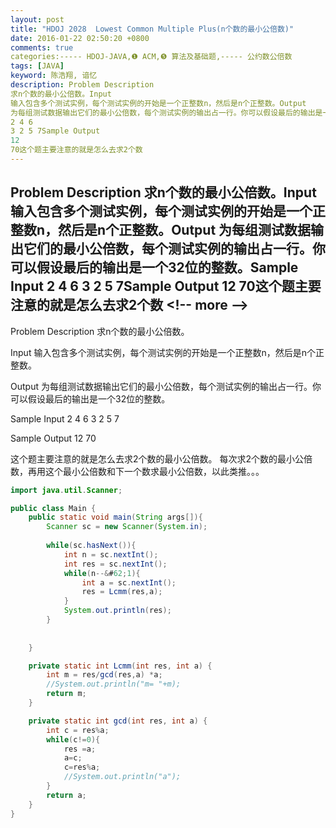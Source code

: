 ```yaml
---
layout: post
title: "HDOJ 2028  Lowest Common Multiple Plus(n个数的最小公倍数)"
date: 2016-01-22 02:50:20 +0800
comments: true
categories:----- HDOJ-JAVA,❶ ACM,❺ 算法及基础题,----- 公约数公倍数
tags: [JAVA]
keyword: 陈浩翔, 谙忆
description: Problem Description 
求n个数的最小公倍数。Input 
输入包含多个测试实例，每个测试实例的开始是一个正整数n，然后是n个正整数。Output 
为每组测试数据输出它们的最小公倍数，每个测试实例的输出占一行。你可以假设最后的输出是一个32位的整数。Sample Input 
2 4 6 
3 2 5 7Sample Output 
12 
70这个题主要注意的就是怎么去求2个数 
---
```



Problem Description 
求n个数的最小公倍数。Input 
输入包含多个测试实例，每个测试实例的开始是一个正整数n，然后是n个正整数。Output 
为每组测试数据输出它们的最小公倍数，每个测试实例的输出占一行。你可以假设最后的输出是一个32位的整数。Sample Input 
2 4 6 
3 2 5 7Sample Output 
12 
70这个题主要注意的就是怎么去求2个数
&#60;!-- more --&#62;
----------

Problem Description
求n个数的最小公倍数。
 

Input
输入包含多个测试实例，每个测试实例的开始是一个正整数n，然后是n个正整数。
 

Output
为每组测试数据输出它们的最小公倍数，每个测试实例的输出占一行。你可以假设最后的输出是一个32位的整数。
 

Sample Input
2 4 6
3 2 5 7
 

Sample Output
12
70

这个题主要注意的就是怎么去求2个数的最小公倍数。
每次求2个数的最小公倍数，再用这个最小公倍数和下一个数求最小公倍数，以此类推。。。

```java
import java.util.Scanner;

public class Main {
    public static void main(String args[]){
        Scanner sc = new Scanner(System.in);
        
        while(sc.hasNext()){
            int n = sc.nextInt();
            int res = sc.nextInt();
            while(n--&#62;1){
                int a = sc.nextInt();
                res = Lcmm(res,a);
            }
            System.out.println(res);
        }
        
        
    }

    private static int Lcmm(int res, int a) {
        int m = res/gcd(res,a) *a;
        //System.out.println("m= "+m);
        return m;
    }

    private static int gcd(int res, int a) {
        int c = res%a;
        while(c!=0){
            res =a;
            a=c;
            c=res%a;
            //System.out.println("a");
        }
        return a;
    }
}

```